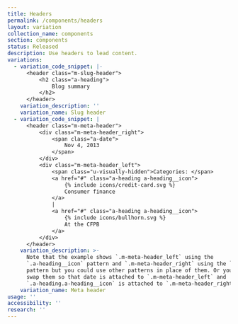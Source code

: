 ```yaml
---
title: Headers
permalink: /components/headers
layout: variation
collection_name: components
section: components
status: Released
description: Use headers to lead content.
variations:
  - variation_code_snippet: |-
      <header class="m-slug-header">
          <h2 class="a-heading">
              Blog summary
          </h2>
      </header>
    variation_description: ''
    variation_name: Slug header
  - variation_code_snippet: |
      <header class="m-meta-header">
          <div class="m-meta-header_right">
              <span class="a-date">
                  Nov 4, 2013
              </span>
          </div>
          <div class="m-meta-header_left">
              <span class="u-visually-hidden">Categories: </span>
              <a href="#" class="a-heading a-heading__icon">
                  {% include icons/credit-card.svg %}
                  Consumer finance
              </a>
              |
              <a href="#" class="a-heading a-heading__icon">
                  {% include icons/bullhorn.svg %}
                  At the CFPB
              </a>
          </div>
      </header>
    variation_description: >-
      Note that the example shows `.m-meta-header_left` using the
      `.a-heading__icon` pattern and `.m-meta-header_right` using the `.a-date`
      pattern but you could use other patterns in place of them. Or you can even
      swap them so that date is attached to `.m-meta-header_left` and
      `.a-heading.a-heading__icon` is attached to `.m-meta-header_right`.
    variation_name: Meta header
usage: ''
accessibility: ''
research: ''
---
```


